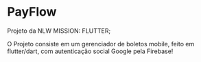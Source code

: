 # PayFlow

Projeto da NLW MISSION: FLUTTER;

O Projeto consiste em um gerenciador de boletos mobile, feito em flutter/dart, com autenticação social Google pela Firebase!